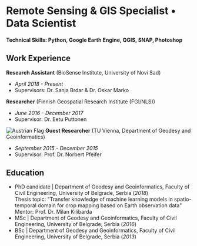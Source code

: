# Remote Sensing & GIS Specialist • Data Scientist

#### Technical Skills: Python, Google Earth Engine, QGIS, SNAP, Photoshop

## Work Experience
**Research Assistant** (BioSense Institute, University of Novi Sad) 
- _April 2018 - Present_
- Supervisors: Dr. Sanja Brdar & Dr. Oskar Marko

**Researcher** (Finnish Geospatial Research Institute (FGI/NLS)) 
- _June 2016 - December 2017_
- Supervisor: Dr. Eetu Puttonen

![Austrian Flag](https://althistory.fandom.com/wiki/File:Flag_of_Austria.svg) **Guest Researcher** (TU Vienna, Department of Geodesy and Geoinformatics) 
- _September 2015 - December 2015_
- Supervisor: Prof. Dr. Norbert Pfeifer

## Education
- PhD candidate | Department of Geodesy and Geoinformatics, Faculty of Civil Engineering, University of Belgrade, Serbia (_2018_)	
  Thesis topic: "Transfer knowledge of machine learning models in spatio-temporal domain for crop mapping based on Earth observation data"
  Mentor: Prof. Dr. Milan Kilibarda
- MSc | Department of Geodesy and Geoinformatics, Faculty of Civil Engineering, University of Belgrade, Serbia (_2016_)
- BSc | Department of Geodesy and Geoinformatics, Faculty of Civil Engineering, University of Belgrade, Serbia (_2013_)	

